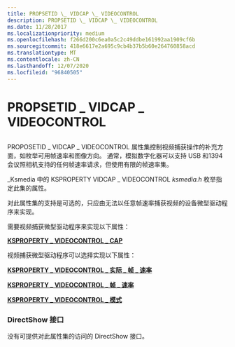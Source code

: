 ```yaml
---
title: PROPSETID \_ VIDCAP \_ VIDEOCONTROL
description: PROPSETID \_ VIDCAP \_ VIDEOCONTROL
ms.date: 11/28/2017
ms.localizationpriority: medium
ms.openlocfilehash: f266d200c6ea0a5c2c49ddbe161992aa1909cf6b
ms.sourcegitcommit: 418e6617e2a695c9cb4b37b5b60e264760858acd
ms.translationtype: MT
ms.contentlocale: zh-CN
ms.lasthandoff: 12/07/2020
ms.locfileid: "96840505"
---
```

# <a name="propsetid_vidcap_videocontrol"></a>PROPSETID \_ VIDCAP \_ VIDEOCONTROL


## <span id="ddk_propsetid_vidcap_videocontrol_ks"></span><span id="DDK_PROPSETID_VIDCAP_VIDEOCONTROL_KS"></span>


PROPOSETID \_ VIDCAP \_ VIDEOCONTROL 属性集控制视频捕获操作的补充方面，如枚举可用帧速率和图像方向。 通常，模拟数字化器可以支持 USB 和1394会议照相机支持的任何帧速率请求，但使用有限的帧速率集。

\_Ksmedia 中的 KSPROPERTY VIDCAP \_ VIDEOCONTROL *ksmedia.h* 枚举指定此集的属性。

对此属性集的支持是可选的，只应由无法以任意帧速率捕获视频的设备微型驱动程序来实现。

需要视频捕获微型驱动程序来实现以下属性：

[**KSPROPERTY \_ VIDEOCONTROL \_ CAP**](ksproperty-videocontrol-caps.md)

视频捕获微型驱动程序可以选择实现以下属性：

[**KSPROPERTY \_ VIDEOCONTROL \_ 实际 \_ 帧 \_ 速率**](ksproperty-videocontrol-actual-frame-rate.md)

[**KSPROPERTY \_ VIDEOCONTROL \_ 帧 \_ 速率**](ksproperty-videocontrol-frame-rates.md)

[**KSPROPERTY \_ VIDEOCONTROL \_ 模式**](ksproperty-videocontrol-mode.md)

### <a name="span-iddirectshow_interfacespanspan-iddirectshow_interfacespandirectshow-interface"></a><span id="directshow_interface"></span><span id="DIRECTSHOW_INTERFACE"></span>DirectShow 接口

没有可提供对此属性集的访问的 DirectShow 接口。

 

 





